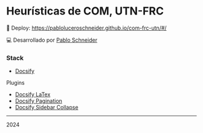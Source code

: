 # Heurísticas de COM, UTN-FRC

🚀 Deploy: https://pabloluceroschneider.github.io/com-frc-utn/#/

💻 Desarrollado por [Pablo Schneider](https://www.linkedin.com/in/pabloschneider/)

### Stack

- [Docsify](https://docsify.js.org/#/configuration)

Plugins

- [Docsify LaTex](https://scruel.github.io/docsify-latex/#/)
- [Docsify Pagination](https://github.com/imyelo/docsify-pagination)
- [Docsify Sidebar Collapse](https://github.com/iPeng6/docsify-sidebar-collapse#readme)

---

2024
